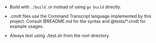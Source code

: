 - Build with `./build.sh` instead of using `go build` directly.

- .cmdt files use the Command Transcript language implemented by this project. Consult @README.md for the syntax and @tests/*.cmdt for example usages.

- Always test using ./test.sh from the root directory.